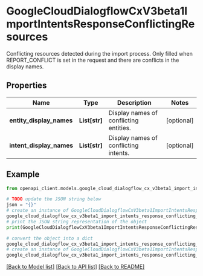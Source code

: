 # GoogleCloudDialogflowCxV3beta1ImportIntentsResponseConflictingResources

Conflicting resources detected during the import process. Only filled when REPORT_CONFLICT is set in the request and there are conflicts in the display names.

## Properties

Name | Type | Description | Notes
------------ | ------------- | ------------- | -------------
**entity_display_names** | **List[str]** | Display names of conflicting entities. | [optional] 
**intent_display_names** | **List[str]** | Display names of conflicting intents. | [optional] 

## Example

```python
from openapi_client.models.google_cloud_dialogflow_cx_v3beta1_import_intents_response_conflicting_resources import GoogleCloudDialogflowCxV3beta1ImportIntentsResponseConflictingResources

# TODO update the JSON string below
json = "{}"
# create an instance of GoogleCloudDialogflowCxV3beta1ImportIntentsResponseConflictingResources from a JSON string
google_cloud_dialogflow_cx_v3beta1_import_intents_response_conflicting_resources_instance = GoogleCloudDialogflowCxV3beta1ImportIntentsResponseConflictingResources.from_json(json)
# print the JSON string representation of the object
print(GoogleCloudDialogflowCxV3beta1ImportIntentsResponseConflictingResources.to_json())

# convert the object into a dict
google_cloud_dialogflow_cx_v3beta1_import_intents_response_conflicting_resources_dict = google_cloud_dialogflow_cx_v3beta1_import_intents_response_conflicting_resources_instance.to_dict()
# create an instance of GoogleCloudDialogflowCxV3beta1ImportIntentsResponseConflictingResources from a dict
google_cloud_dialogflow_cx_v3beta1_import_intents_response_conflicting_resources_from_dict = GoogleCloudDialogflowCxV3beta1ImportIntentsResponseConflictingResources.from_dict(google_cloud_dialogflow_cx_v3beta1_import_intents_response_conflicting_resources_dict)
```
[[Back to Model list]](../README.md#documentation-for-models) [[Back to API list]](../README.md#documentation-for-api-endpoints) [[Back to README]](../README.md)


